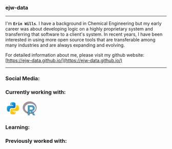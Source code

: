 ### ejw-data
<hr>

I'm **`Erin Wills`**.  I have a background in Chemical Engineering but my early career was about developing logic on a highly proprietary system and transferring that software to a client's system.  In recent years, I have been interested in using more open source tools that are transferable among many industries and are always expanding and evolving.  

For detailed information about me, please visit my github website:  [https://ejw-data.github.io/](https://ejw-data.github.io/) 

<hr>

### Social Media:


### Currently working with:
![Python](./images/icons8-python-48.png) ![R](./images/icons8-r-48.png)

### Learning:  


### Previously worked with:  



